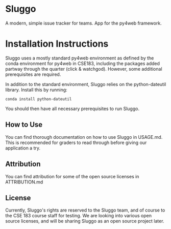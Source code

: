 # Sluggo
A modern, simple issue tracker for teams. App for the py4web framework.

# Installation Instructions
Sluggo uses a mostly standard py4web environment as defined by the conda environment for py4web in CSE183, including
the packages added partway through the quarter (click & watchgod).
However, some additional prerequisites are required.

In addition to the standard environment, Sluggo relies on the python-dateutil library. Install this by running:

`conda install python-dateutil`

You should then have all necessary prerequisites to run Sluggo.

## How to Use
You can find thorough documentation on how to use Sluggo in USAGE.md. This is recommended for
graders to read through before giving our application a try.

## Attribution
You can find attribution for some of the open source licenses in ATTRIBUTION.md

## License
Currently, Sluggo's rights are reserved to the Sluggo team, and of course to the CSE 183 course staff for testing.
We are looking into various open source licenses, and will be sharing Sluggo as an open source project later.
